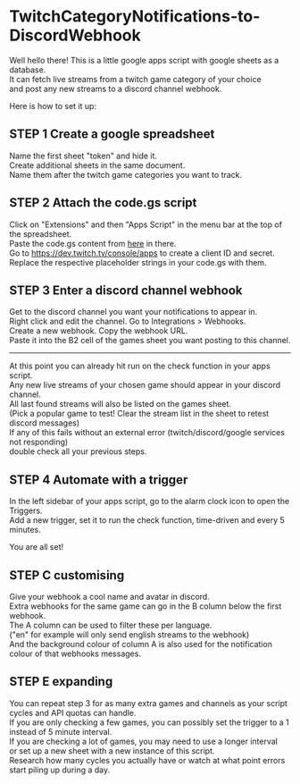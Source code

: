 # TwitchCategoryNotifications-to-DiscordWebhook

Well hello there! This is a little google apps script with google sheets as a database.  
It can fetch live streams from a twitch game category of your choice  
and post any new streams to a discord channel webhook.

Here is how to set it up:

## STEP 1 Create a google spreadsheet
Name the first sheet "token" and hide it.  
Create additional sheets in the same document.  
Name them after the twitch game categories you want to track.

## STEP 2 Attach the code.gs script
Click on "Extensions" and then "Apps Script" in the menu bar at the top of the spreadsheet.  
Paste the code.gs content from [here](../master/code.gs) in there.  
Go to https://dev.twitch.tv/console/apps to create a client ID and secret.  
Replace the respective placeholder strings in your code.gs with them.

## STEP 3 Enter a discord channel webhook
Get to the discord channel you want your notifications to appear in.  
Right click and edit the channel. Go to Integrations > Webhooks.  
Create a new webhook. Copy the webhook URL.  
Paste it into the B2 cell of the games sheet you want posting to this channel.

---

At this point you can already hit run on the check function in your apps script.  
Any new live streams of your chosen game should appear in your discord channel.  
All last found streams will also be listed on the games sheet.  
(Pick a popular game to test! Clear the stream list in the sheet to retest discord messages)  
If any of this fails without an external error (twitch/discord/google services not responding)  
double check all your previous steps.

## STEP 4 Automate with a trigger
In the left sidebar of your apps script, go to the alarm clock icon to open the Triggers.  
Add a new trigger, set it to run the check function, time-driven and every 5 minutes.

You are all set!

## STEP C customising
Give your webhook a cool name and avatar in discord.  
Extra webhooks for the same game can go in the B column below the first webhook.  
The A column can be used to filter these per language.  
("en" for example will only send english streams to the webhook)  
And the background colour of column A is also used for the notification colour of that webhooks messages.

## STEP E expanding
You can repeat step 3 for as many extra games and channels as your script cycles and API quotas can handle.  
If you are only checking a few games, you can possibly set the trigger to a 1 instead of 5 minute interval.  
If you are checking a lot of games, you may need to use a longer interval  
or set up a new sheet with a new instance of this script.  
Research how many cycles you actually have or watch at what point errors start piling up during a day.
